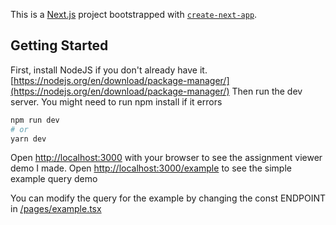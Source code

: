 This is a [Next.js](https://nextjs.org/) project bootstrapped with [`create-next-app`](https://github.com/vercel/next.js/tree/canary/packages/create-next-app).

## Getting Started
First, install NodeJS if you don't already have it. [https://nodejs.org/en/download/package-manager/](https://nodejs.org/en/download/package-manager/)
Then run the dev server. You might need to run npm install if it errors

```bash
npm run dev
# or
yarn dev
```

Open [http://localhost:3000](http://localhost:3000) with your browser to see the assignment viewer demo I made.
Open [http://localhost:3000/example](http://localhost:3000/example) to see the simple example query demo

You can modify the query for the example by changing the const ENDPOINT in [/pages/example.tsx](https://github.com/shanecranor/canvas-api-project/blob/main/pages/example.tsx#L17)

